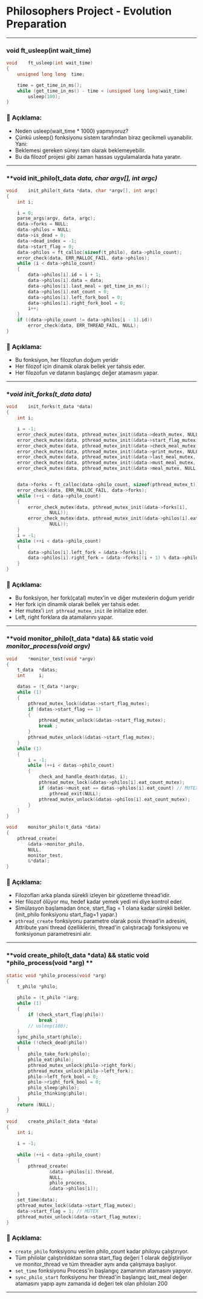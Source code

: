 # Philosophers Project - Evolution Preparation

---

###		**void	ft_usleep(int wait_time)**
```c
void	ft_usleep(int wait_time)
{
	unsigned long long	time;

	time = get_time_in_ms();
	while (get_time_in_ms() - time < (unsigned long long)wait_time)
		usleep(100);
}
```

### 🔧 **Açıklama:**
- Neden usleep(wait_time * 1000) yapmıyoruz?
- Çünkü usleep() fonksiyonu sistem tarafından biraz gecikmeli uyanabilir. Yani:
- Beklemesi gereken süreyi tam olarak beklemeyebilir.
- Bu da filozof projesi gibi zaman hassas uygulamalarda hata yaratır.

---

###		**void	init_philo(t_data *data, char *argv[], int argc)**
```c
void	init_philo(t_data *data, char *argv[], int argc)
{
	int	i;

	i = 0;
	parse_args(argv, data, argc);
	data->forks = NULL;
	data->philos = NULL;
	data->is_dead = 0;
	data->dead_index = -1;
	data->start_flag = 0;
	data->philos = ft_calloc(sizeof(t_philo), data->philo_count);
	error_check(data, ERR_MALLOC_FAIL, data->philos);
	while (i < data->philo_count)
	{
		data->philos[i].id = i + 1;
		data->philos[i].data = data;
		data->philos[i].last_meal = get_time_in_ms();
		data->philos[i].eat_count = 0;
		data->philos[i].left_fork_bool = 0;
		data->philos[i].right_fork_bool = 0;
		i++;
	}
	if ((data->philo_count != data->philos[i - 1].id))
		error_check(data, ERR_THREAD_FAIL, NULL);
}
```

### 🔧 **Açıklama:**
- Bu fonksiyon, her filozofun doğum yeridir
- Her filozof için dinamik olarak bellek yer tahsis eder.
- Her filozofun ve datanın başlangıç değer atamasını yapar.

---

###		**void	init_forks(t_data *data)**
```c
void	init_forks(t_data *data)
{
	int	i;

	i = -1;
	error_check_mutex(data, pthread_mutex_init(&data->death_mutex, NULL));
	error_check_mutex(data, pthread_mutex_init(&data->start_flag_mutex, NULL));
	error_check_mutex(data, pthread_mutex_init(&data->check_meal_mutex, NULL));
	error_check_mutex(data, pthread_mutex_init(&data->print_mutex, NULL));
	error_check_mutex(data, pthread_mutex_init(&data->last_meal_mutex, NULL));
	error_check_mutex(data, pthread_mutex_init(&data->must_meal_mutex, NULL));
	error_check_mutex(data, pthread_mutex_init(&data->meal_mutex, NULL));


	data->forks = ft_calloc(data->philo_count, sizeof(pthread_mutex_t));
	error_check(data, ERR_MALLOC_FAIL, data->forks);
	while (++i < data->philo_count)
	{
		error_check_mutex(data, pthread_mutex_init(&data->forks[i],
				NULL));
		error_check_mutex(data, pthread_mutex_init(&data->philos[i].eat_count_mutex,
				NULL));
	}
	i = -1;
	while (++i < data->philo_count)
	{
		data->philos[i].left_fork = &data->forks[i];
		data->philos[i].right_fork = &data->forks[(i + 1) % data->philo_count];
	}
}
```

### 🔧 **Açıklama:**
- Bu fonksiyon, her fork(çatal) mutex'in ve diğer mutexlerin doğum yeridir
- Her fork için dinamik olarak bellek yer tahsis eder.
- Her mutex'i ` int pthread_mutex_init ` ile initialize eder.
- Left, right forklara da atamalarını yapar.

---

###		**void	monitor_philo(t_data *data) && static void	*monitor_process(void *argv)**
```c
void	*monitor_test(void *argv)
{
	t_data	*datas;
	int		i;

	datas = (t_data *)argv;
	while (1)
	{
		pthread_mutex_lock(&datas->start_flag_mutex);
		if (datas->start_flag == 1)
		{
			pthread_mutex_unlock(&datas->start_flag_mutex);	
			break ;
		}
		pthread_mutex_unlock(&datas->start_flag_mutex);
	}
	while (1)
	{
		i = -1;
		while (++i < datas->philo_count)
		{
			check_and_handle_death(datas, i);
			pthread_mutex_lock(&datas->philos[i].eat_count_mutex);
			if (datas->must_eat == datas->philos[i].eat_count) // MUTEX
				pthread_exit(NULL);
			pthread_mutex_unlock(&datas->philos[i].eat_count_mutex);
		}
	}
}

void	monitor_philo(t_data *data)
{
	pthread_create(
		&data->monitor_philo,
		NULL,
		monitor_test,
		&*data);
}
```

### 🔧 **Açıklama:**
- Filozofları arka planda sürekli izleyen bir gözetleme thread’idir.
- Her filozof ölüyor mu, hedef kadar yemek yedi mi diye kontrol eder.
- Simülasyon başlamadan önce, start_flag = 1 olana kadar sürekli bekler.(init_philo fonksiyonu start_flag=1 yapar.)
- `pthread_create` fonksiyonu parametre olarak posix thread'in adresini, Attribute yani thread özelliklerini, thread'in çalıştıracağı fonksiyonu ve fonksiyonun parametresini alır.
---

###		**void	create_philo(t_data *data) && static void	*philo_process(void *arg) **
```c
static void	*philo_process(void *arg)
{
	t_philo	*philo;

	philo = (t_philo *)arg;
	while (1)
	{
		if (check_start_flag(philo))
			break ;
		// usleep(100);
	}
	sync_philo_start(philo);
	while (!check_dead(philo))
	{
		philo_take_fork(philo);
		philo_eat(philo);
		pthread_mutex_unlock(philo->right_fork);
		pthread_mutex_unlock(philo->left_fork);
		philo->left_fork_bool = 0;
		philo->right_fork_bool = 0;
		philo_sleep(philo);
		philo_thinking(philo);
	}
	return (NULL);
}

void	create_philo(t_data *data)
{
	int	i;

	i = -1;
	
	while (++i < data->philo_count)
	{
		pthread_create(
				&data->philos[i].thread,
				NULL,
				philo_process,
				&data->philos[i]);
	}
	set_time(data);
	pthread_mutex_lock(&data->start_flag_mutex);
	data->start_flag = 1; // MUTEX
	pthread_mutex_unlock(&data->start_flag_mutex);
}
```

### 🔧 **Açıklama:**
- `create_philo` fonksiyonu verilen philo_count kadar philoyu çalıştırıyor.
- Tüm philolar çalıştırıldıktan sonra start_flag değeri 1 olarak değiştiriliyor ve monitor_thread ve tüm threadler aynı anda çalışmaya başlıyor.
- `set_time` fonksiyonu Process'in başlangıç zamanının atamasını yapıyor.
- `sync_philo_start` fonksiyonu her thread'in başlangıç last_meal değer atamasını yapıp aynı zamanda id değeri tek olan philoları 200
---